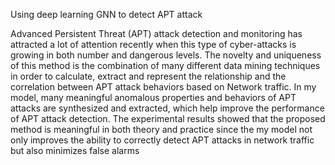 
Using deep learning GNN to detect APT attack

Advanced Persistent Threat (APT) attack detection and monitoring has attracted a lot of attention recently when this type of cyber-attacks is growing in both number and dangerous levels. The novelty and uniqueness of this method is the combination of many different data mining techniques in order to calculate, extract and represent the relationship and the correlation between APT attack behaviors based on Network traffic. In my model, many meaningful anomalous properties and behaviors of APT attacks are synthesized and extracted, which help improve the performance of APT attack detection. The experimental results showed that the proposed method is meaningful in both theory and practice since the my model not only improves the ability to correctly detect APT attacks in network traffic but also minimizes false alarms
